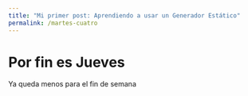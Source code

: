 ```yaml
---
title: "Mi primer post: Aprendiendo a usar un Generador Estático"
permalink: /martes-cuatro
---
```


# Por fin es Jueves

Ya queda menos para el fin de semana
